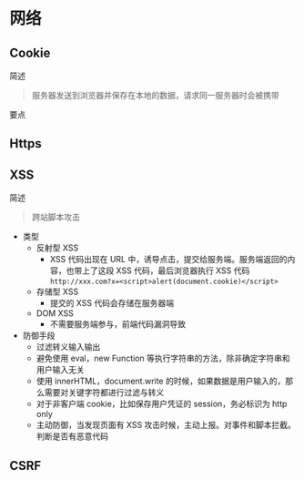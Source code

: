 # 网络

## Cookie

简述

> 服务器发送到浏览器并保存在本地的数据，请求同一服务器时会被携带

要点

## Https

## XSS

简述

> 跨站脚本攻击

- 类型
  - 反射型 XSS
    - XSS 代码出现在 URL 中，诱导点击，提交给服务端。服务端返回的内容，也带上了这段 XSS 代码，最后浏览器执行 XSS 代码`http://xxx.com?x=<script>alert(document.cookie)</script>`
  - 存储型 XSS
    - 提交的 XSS 代码会存储在服务器端
  - DOM XSS
    - 不需要服务端参与，前端代码漏洞导致
- 防御手段
  - 过滤转义输入输出
  - 避免使用 eval，new Function 等执行字符串的方法，除非确定字符串和用户输入无关
  - 使用 innerHTML，document.write 的时候，如果数据是用户输入的，那么需要对关键字符都进行过滤与转义
  - 对于非客户端 cookie，比如保存用户凭证的 session，务必标识为 http only
  - 主动防御，当发现页面有 XSS 攻击时候，主动上报。对事件和脚本拦截。判断是否有恶意代码

## CSRF

